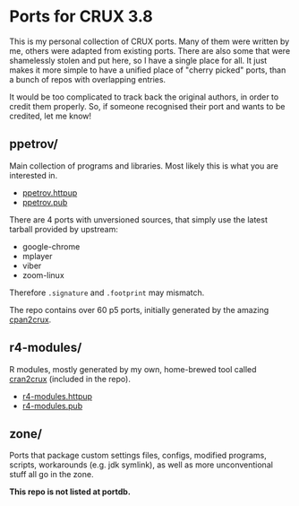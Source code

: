 # Ports for CRUX 3.8

This is my personal collection of CRUX ports. Many of them were written
by me, others were adapted from existing ports. There are also some that
were shamelessly stolen and put here, so I have a single place for all.
It just makes it more simple to have a unified place of "cherry picked"
ports, than a bunch of repos with overlapping entries.

It would be too complicated to track back the original authors, in order
to credit them properly. So, if someone recognised their port and wants
to be credited, let me know!

## ppetrov/
Main collection of programs and libraries. Most likely this is what you
are interested in.
* [ppetrov.httpup](https://raw.githubusercontent.com/slackalaxy/crux-ports/main/ppetrov/ppetrov.httpup)
* [ppetrov.pub](https://raw.githubusercontent.com/slackalaxy/crux-ports/main/ppetrov/ppetrov.pub)

There are 4 ports with unversioned sources, that simply use the latest
tarball provided by upstream:
* google-chrome
* mplayer
* viber
* zoom-linux

Therefore `.signature` and `.footprint` may mismatch.

The repo contains over 60 p5 ports, initially generated by the amazing
[cpan2crux](https://www.mizrahi.com.ve/crux/ports/cpan2crux/Pkgfile).

## r4-modules/
R modules, mostly generated by my own, home-brewed tool called 
[cran2crux](https://github.com/slackalaxy/cran2crux) (included in the repo).
* [r4-modules.httpup](https://raw.githubusercontent.com/slackalaxy/crux-ports/main/r4-modules/r4-modules.httpup)
* [r4-modules.pub](https://raw.githubusercontent.com/slackalaxy/crux-ports/main/r4-modules/r4-modules.pub)

## zone/
Ports that package custom settings files, configs, modified programs,
scripts, workarounds (e.g. jdk symlink), as well as more unconventional
stuff all go in the zone.

**This repo is not listed at portdb.**
